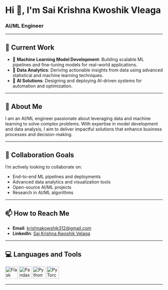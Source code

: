 # Hi 👋, I'm Sai Krishna Kwoshik Vleaga  
### AI/ML Engineer 

---

## **🔭 Current Work**  
- 📘 **Machine Learning Model Development**: Building scalable ML pipelines and fine-tuning models for real-world applications.  
- 🌟 **Data Analytics**: Deriving actionable insights from data using advanced statistical and machine learning techniques.  
- 🤖 **AI Solutions**: Designing and deploying AI-driven systems for automation and optimization.  

---

## **🌱 About Me**  
I am an AI/ML engineer passionate about leveraging data and machine learning to solve complex problems. With expertise in model development and data analysis, I aim to deliver impactful solutions that enhance business processes and decision-making.  

---

## **👯 Collaboration Goals**  
I’m actively looking to collaborate on:  
- End-to-end ML pipelines and deployments  
- Advanced data analytics and visualization tools  
- Open-source AI/ML projects  
- Research in AI/ML algorithms  

---

## **📫 How to Reach Me**  
- **Email**: [krishnakowshik312@gmail.com](mailto:krishnakowshik312@gmail.com)  
- **LinkedIn**: [Sai Krishna Kwoshik Velaga](https://www.linkedin.com/in/sai-krishna-kowshik-velaga-2942a4252/)  

---

## **💻 Languages and Tools**  

<p align="left">
  <img src="https://img.icons8.com/color/48/000000/flask.png" alt="Flask" height="40"/>
  <img src="https://img.icons8.com/color/48/000000/pandas.png" alt="Pandas" height="40"/>
  <img src="https://img.icons8.com/color/48/000000/python.png" alt="Python" height="40"/>
  <img src="https://img.icons8.com/color/48/000000/pytorch.png" alt="PyTorch" height="40"/>
</p>

---
